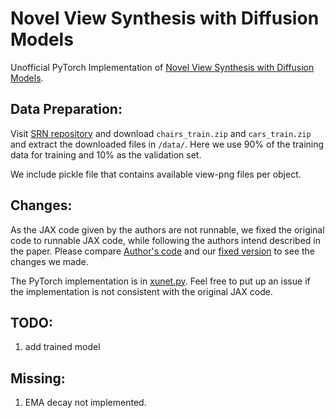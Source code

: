 # Novel View Synthesis with Diffusion Models

Unofficial PyTorch Implementation of [Novel View Synthesis with Diffusion Models](3d-diffusion.github.io).

## Data Preparation:

Visit [SRN repository](https://github.com/vsitzmann/scene-representation-networks) and download `chairs_train.zip` and `cars_train.zip` and extract the downloaded files in `/data/`. Here we use 90% of the training data for training and 10% as the validation set.

We include pickle file that contains available view-png files per object. 

## Changes:

As the JAX code given by the authors are not runnable, we fixed the original code to runnable JAX code, while following the authors intend described in the paper. Please compare [Author's code](original_code.py) and our [fixed version](original_code_fixed.py) to see the changes we made.

The PyTorch implementation is in [xunet.py](xunet.py). Feel free to put up an issue if the implementation is not consistent with the original JAX code. 

## TODO:
1. add trained model

## Missing:

1. EMA decay not implemented.
